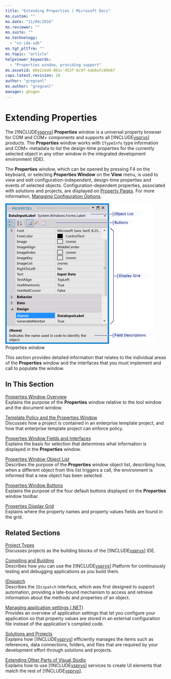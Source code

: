 ```yaml
---
title: "Extending Properties | Microsoft Docs"
ms.custom: ""
ms.date: "11/04/2016"
ms.reviewer: ""
ms.suite: ""
ms.technology: 
  - "vs-ide-sdk"
ms.tgt_pltfrm: ""
ms.topic: "article"
helpviewer_keywords: 
  - "Properties window, providing support"
ms.assetid: 68e2cbd4-861c-453f-8c9f-4ab6afc80e67
caps.latest.revision: 18
author: "gregvanl"
ms.author: "gregvanl"
manager: ghogen
---
```

# Extending Properties
The [!INCLUDE[vsprvs](../../code-quality/includes/vsprvs_md.md)] **Properties** window is a universal property browser for COM and COM+ components and supports all [!INCLUDE[vsprvs](../../code-quality/includes/vsprvs_md.md)] products. The **Properties** window works with `ITypeInfo` type information and COM+ metadata to list the design-time properties for the currently selected object in any other window in the integrated development environment (IDE).  
  
 The **Properties** window, which can be opened by pressing F4 on the keyboard, or selecting **Properties Window** on the **View** menu, is used to view and edit configuration-independent, design-time properties and events of selected objects. Configuration-dependent properties, associated with solutions and projects, are displayed on [Property Pages](../../extensibility/internals/property-pages.md). For more information, [Managing Configuration Options](../../extensibility/internals/managing-configuration-options.md).  
  
 ![Properties Window Overview](../../extensibility/internals/media/vspropertieswindow.png "vsPropertiesWindow")  
Properties window  
  
 This section provides detailed information that relates to the individual areas of the **Properties** window and the interfaces that you must implement and call to populate the window.  
  
## In This Section  
 [Properties Window Overview](../../extensibility/internals/properties-window-overview.md)  
 Explains the purpose of the **Properties** window relative to the tool window and the document window.  
  
 [Template Policy and the Properties Window](../../extensibility/internals/template-policy-and-the-properties-window.md)  
 Discusses how a project is contained in an enterprise template project, and how that enterprise template project can enforce policy.  
  
 [Properties Window Fields and Interfaces](../../extensibility/internals/properties-window-fields-and-interfaces.md)  
 Explains the basis for selection that determines what information is displayed in the **Properties** window.  
  
 [Properties Window Object List](../../extensibility/internals/properties-window-object-list.md)  
 Describes the purpose of the **Properties** window object list, describing how, when a different object from this list triggers a call, the environment is informed that a new object has been selected.  
  
 [Properties Window Buttons](../../extensibility/internals/properties-window-buttons.md)  
 Explains the purpose of the four default buttons displayed on the **Properties** window toolbar.  
  
 [Properties Display Grid](../../extensibility/internals/properties-display-grid.md)  
 Explains where the property names and property values fields are found in the grid.  
  
## Related Sections  
 [Project Types](../../extensibility/internals/project-types.md)  
 Discusses projects as the building blocks of the [!INCLUDE[vsprvs](../../code-quality/includes/vsprvs_md.md)] IDE.  
  
 [Compiling and Building](../../ide/compiling-and-building-in-visual-studio.md)  
 Describes how you can use the [!INCLUDE[vsprvs](../../code-quality/includes/vsprvs_md.md)] Platform for continuously testing and debugging applications as you build them.  
  
 [IDispatch](https://msdn.microsoft.com/library/windows/desktop/ms221608.aspx)  
 Describes the `IDispatch` interface, which was first designed to support automation, providing a late-bound mechanism to access and retrieve information about the methods and properties of an object.  
  
 [Managing application settings (.NET)](../../ide/managing-application-settings-dotnet.md)  
 Provides an overview of application settings that let you configure your application so that property values are stored in an external configuration file instead of the application's compiled code.  
  
 [Solutions and Projects](../../ide/solutions-and-projects-in-visual-studio.md)  
 Explains how [!INCLUDE[vsprvs](../../code-quality/includes/vsprvs_md.md)] efficiently manages the items such as references, data connections, folders, and files that are required by your development effort through solutions and projects.  
  
 [Extending Other Parts of Visual Studio](../../extensibility/extending-other-parts-of-visual-studio.md)  
 Explains how to use [!INCLUDE[vsprvs](../../code-quality/includes/vsprvs_md.md)] services to create UI elements that match the rest of [!INCLUDE[vsprvs](../../code-quality/includes/vsprvs_md.md)].